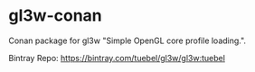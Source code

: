 # gl3w-conan
Conan package for gl3w "Simple OpenGL core profile loading.".

Bintray Repo: https://bintray.com/tuebel/gl3w/gl3w:tuebel
